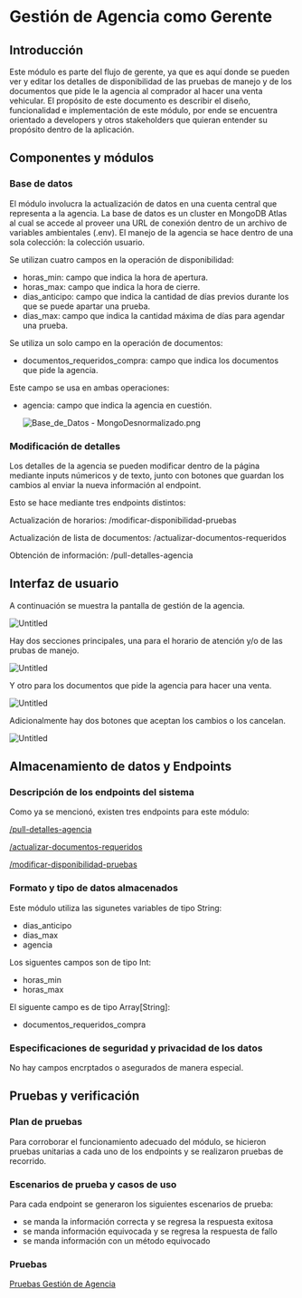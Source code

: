 # Gestión de Agencia como Gerente

## Introducción

Este módulo es parte del flujo de gerente, ya que es aquí donde se pueden ver y editar los detalles de disponibilidad de las pruebas de manejo y de los documentos que pide le la agencia al comprador al hacer una venta vehicular. El propósito de este documento es describir el diseño, funcionalidad e implementación de este módulo, por ende se encuentra orientado a developers y otros stakeholders que quieran entender su propósito dentro de la aplicación.

## Componentes y módulos

### Base de datos

El módulo involucra la actualización de datos en una cuenta central que representa a la agencia. La base de datos es un cluster en MongoDB Atlas al cual se accede al proveer una URL de conexión dentro de un archivo de variables ambientales (.env). El manejo de la agencia se hace dentro de una sola colección: la colección usuario.

Se utilizan cuatro campos en la operación de disponibilidad:

- horas_min: campo que indica la hora de apertura.
- horas_max: campo que indica la hora de cierre.
- dias_anticipo: campo que indica la cantidad de días previos durante los que se puede apartar una prueba.
- dias_max: campo que indica la cantidad máxima de días para agendar una prueba.

Se utiliza un solo campo en la operación de documentos:

- documentos_requeridos_compra: campo que indica los documentos que pide la agencia.

Este campo se usa en ambas operaciones:

- agencia: campo que indica la agencia en cuestión.
    
    ![Base_de_Datos - MongoDesnormalizado.png](Gestio%CC%81n%20de%20Agencia%20como%20Gerente%2039b7f328d4b24fb3b1487699bf14b758/Base_de_Datos_-_MongoDesnormalizado.png)
    

### Modificación de detalles

Los detalles de la agencia se pueden modificar dentro de la página mediante inputs númericos y de texto, junto con botones que guardan los cambios al enviar la nueva información al endpoint.

Esto se hace mediante tres endpoints distintos:

Actualización de horarios: /modificar-disponibilidad-pruebas

Actualización de lista de documentos: /actualizar-documentos-requeridos

Obtención de información: /pull-detalles-agencia

## Interfaz de usuario

A continuación se muestra la pantalla de gestión de la agencia.

![Untitled](Gestio%CC%81n%20de%20Agencia%20como%20Gerente%2039b7f328d4b24fb3b1487699bf14b758/Untitled.png)

Hay dos secciones principales, una para el horario de atención y/o de las prubas de manejo.

![Untitled](Gestio%CC%81n%20de%20Agencia%20como%20Gerente%2039b7f328d4b24fb3b1487699bf14b758/Untitled%201.png)

Y otro para los documentos que pide la agencia para hacer una venta.

![Untitled](Gestio%CC%81n%20de%20Agencia%20como%20Gerente%2039b7f328d4b24fb3b1487699bf14b758/Untitled%202.png)

Adicionalmente hay dos botones que aceptan los cambios o los cancelan.

![Untitled](Gestio%CC%81n%20de%20Agencia%20como%20Gerente%2039b7f328d4b24fb3b1487699bf14b758/Untitled%203.png)

## Almacenamiento de datos y Endpoints

### Descripción de los endpoints del sistema

Como ya se mencionó, existen tres endpoints para este módulo:

[/pull-detalles-agencia](APIs%20059691d154ad421abbf7f195cee48c5c/Gestio%CC%81n%20de%20Agencia%20como%20Gerente%206be23fa9887b451e84d41c54d375ec3e/pull-detalles-agencia%20c1e0ed11e1cb47f49c2c55686f70059a.md) 

[/actualizar-documentos-requeridos](APIs%20059691d154ad421abbf7f195cee48c5c/Gestio%CC%81n%20de%20Agencia%20como%20Gerente%206be23fa9887b451e84d41c54d375ec3e/actualizar-documentos-requeridos%200fdbce131c374c71907c5e0d56a075ef.md) 

[/modificar-disponibilidad-pruebas](APIs%20059691d154ad421abbf7f195cee48c5c/Gestio%CC%81n%20de%20Agencia%20como%20Gerente%206be23fa9887b451e84d41c54d375ec3e/modificar-disponibilidad-pruebas%209a9b1584d0184eb8b16c71fc8ee0a115.md) 

### Formato y tipo de datos almacenados

Este módulo utiliza las sigunetes variables de tipo String:

- dias_anticipo
- dias_max
- agencia

Los siguentes campos son de tipo Int:

- horas_min
- horas_max

El siguente campo es de tipo Array[String]:

- documentos_requeridos_compra

### Especificaciones de seguridad y privacidad de los datos

No hay campos encrptados o asegurados de manera especial.

## Pruebas y verificación

### Plan de pruebas

Para corroborar el funcionamiento adecuado del módulo, se hicieron pruebas unitarias a cada uno de los endpoints y se realizaron pruebas de recorrido. 

### Escenarios de prueba y casos de uso

Para cada endpoint se generaron los siguientes escenarios de prueba:

- se manda la información correcta y se regresa la respuesta exitosa
- se manda información equivocada y se regresa la respuesta de fallo
- se manda información con un método equivocado

### Pruebas

[Pruebas Gestión de Agencia](Pruebas%20b2896060cbea4a73b56f84c3fc288dcd/Pruebas%20Gestio%CC%81n%20de%20Agencia%20b38b2f892cdb4bac95fdc969c99a0198.md)